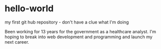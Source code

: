 # hello-world
my first git hub repository - don't have a clue what I'm doing

Been working for 13 years for the government as a healthcare analyst. I'm hoping to break into web development and programming and launch my next career.
